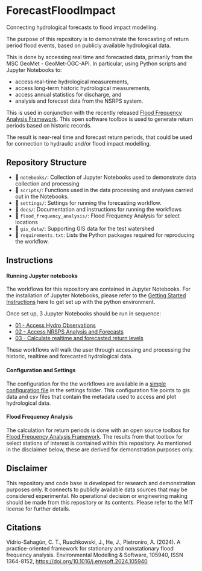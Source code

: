 # ForecastFloodImpact

Connecting hydrological forecasts to flood impact modelling.

The purpose of this repository is to demonstrate the forecasting of return period flood events, based on publicly available hydrological data.


This is done by accessing real time and forecasted data, primarily from the MSC GeoMet - GeoMet-OGC-API. In particular, using Python scripts and Jupyter Notebooks to:
- access real-time hydrological measurements,
- access long-term historic hydrological measurements,
- access annual statistics for discharge, and
- analysis and forecast data from the NSRPS system.

This is used in conjunction with the recently released [Flood Frequency Analysis Framework](https://www.sciencedirect.com/science/article/abs/pii/S136481522400001X). This open software toolbox is used to generate return periods based on historic records.

The result is near-real time and forecast return periods, that could be used for connection to hydraulic and/or flood impact modelling.


## Repository Structure

- 📂 `notebooks/`: Collection of Jupyter Notebooks used to demonstrate data collection and processing
- 📂 `scripts/`: Functions used in the data processing and analyses carried out in the Notebooks.
- 📂 `settings/`: Settings for running the forecasting workflow.
- 📂 `docs/`: Documentation and instructions for running the workflows
- 📂 `flood_frequency_analysis/`: Flood Frequency Analysis for select locations
- 📂 `gis_data/`: Supporting GIS data for the test watershed
- 📄 `requirements.txt`: Lists the Python packages required for reproducing the workflow.


## Instructions

#### Running Jupyter notebooks
The workflows for this repository are contained in Jupyter Notebooks. For the installation of Jupyter Notebooks, please refer to the [Getting Started Instructions](./docs/GettingStarted.md) here to get set up with the python environment.

Once set up, 3 Jupyter Notebooks should be run in sequence:
- [01 - Access Hydro Observations](./notebooks/01_access_hydro_observations.ipynb)
- [02 - Access NRSPS Analysis and Forecasts](./notebooks/02_access_nsrps_analysis_and_forecasts.ipynb)
- [03 - Calculate realtime and forecasted return levels](./notebooks/02_access_nsrps_analysis_and_forecasts.ipynb)

These workflows will walk the user through accessing and processing the historic, realtime and forecasted hydrological data.

#### Configuration and Settings

The configuration for the the workflows are available in a [simple configuration file](../settings/general_settings.yaml) in the settings folder. This configuration file points to gis data and csv files that contain the metadata used to access and plot hydrological data.


#### Flood Frequency Analysis

The calculation for return periods is done with an open source toolbox for [Flood Frequency Analysis Framework](https://www.sciencedirect.com/science/article/abs/pii/S136481522400001X). The results from that toolbox for select stations of interest is contained within this repository. As mentioned in the disclaimer below, these are derived for demonstration purposes only.

## Disclaimer

This repository and code base is developed for research and demonstration purposes only. It connects to publicly available data sources that may be considered experimental. No operational decision or engineering making should be made from this repository or its contents. Please refer to the MIT license for further details.

## Citations

Vidrio-Sahagún, C. T., Ruschkowski, J., He, J., Pietroniro, A. (2024). A practice-oriented framework for stationary and nonstationary flood frequency analysis. Environmental Modelling & Software, 105940, ISSN 1364-8152, https://doi.org/10.1016/j.envsoft.2024.105940
